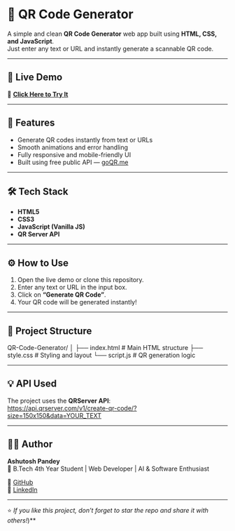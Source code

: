 # 🔳 QR Code Generator

A simple and clean **QR Code Generator** web app built using **HTML, CSS, and JavaScript**.  
Just enter any text or URL and instantly generate a scannable QR code.

---

## 🚀 Live Demo  
🔗 **[Click Here to Try It]([https://ashutoshpandey100.github.io/QR-Code-Generator/])**

---

## 🧠 Features
- Generate QR codes instantly from text or URLs  
- Smooth animations and error handling  
- Fully responsive and mobile-friendly UI  
- Built using free public API — [goQR.me](https://goqr.me/api/)  

---

## 🛠️ Tech Stack
- **HTML5**
- **CSS3**
- **JavaScript (Vanilla JS)**
- **QR Server API**

---

## ⚙️ How to Use
1. Open the live demo or clone this repository.  
2. Enter any text or URL in the input box.  
3. Click on **“Generate QR Code”**.  
4. Your QR code will be generated instantly!  

---

## 📂 Project Structure
QR-Code-Generator/
│
├── index.html # Main HTML structure
├── style.css # Styling and layout
└── script.js # QR generation logic

---

## 💡 API Used
The project uses the **QRServer API**:  
https://api.qrserver.com/v1/create-qr-code/?size=150x150&data=YOUR_TEXT

---

## 👨‍💻 Author
**Ashutosh Pandey**  
📍 B.Tech 4th Year Student | Web Developer | AI & Software Enthusiast  

🔗 [GitHub](https://github.com/ashutoshpandey100)  
🔗 [LinkedIn](https://www.linkedin.com/in/ashutoshkp100)

---

⭐ *If you like this project, don’t forget to star the repo and share it with others!*)**

